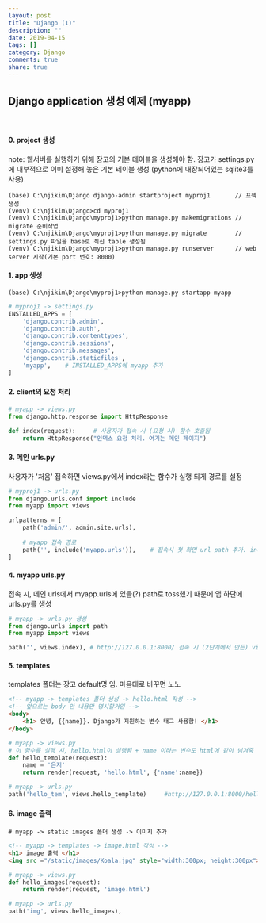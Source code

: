 ```yaml
---
layout: post
title: "Django (1)"
description: ""
date: 2019-04-15
tags: []
category: Django
comments: true
share: true
---
```


## Django application 생성 예제 (myapp)
<br>

#### 0. project 생성 
note: 웹서버를 실행하기 위해 장고의 기본 테이블을 생성해야 함. 장고가 settings.py에 내부적으로 이미 설정해 놓은 기본 테이블 생성 (python에 내장되어있는 sqlite3를 사용)

```
(base) C:\njikim\Django django-admin startproject myproj1       // 프젝 생성
(venv) C:\njikim\Django>cd myproj1
(venv) C:\njikim\Django\myproj1>python manage.py makemigrations // migrate 준비작업
(venv) C:\njikim\Django\myproj1>python manage.py migrate        // settings.py 파일을 base로 최신 table 생성됨
(venv) C:\njikim\Django\myproj1>python manage.py runserver      // web server 시작(기본 port 번호: 8000)
```

#### 1. app 생성
```
(base) C:\njikim\Django\myproj1>python manage.py startapp myapp
```
```python
# myproj1 -> settings.py
INSTALLED_APPS = [
    'django.contrib.admin',
    'django.contrib.auth',
    'django.contrib.contenttypes',
    'django.contrib.sessions',
    'django.contrib.messages',
    'django.contrib.staticfiles',
    'myapp',    # INSTALLED_APPS에 myapp 추가
]
```
#### 2. client의 요청 처리
```python
# myapp -> views.py
from django.http.response import HttpResponse

def index(request):     # 사용자가 접속 시 (요청 시) 함수 호출됨
    return HttpResponse("인덱스 요청 처리. 여기는 메인 페이지")
```

#### 3. 메인 urls.py
사용자가 '처음' 접속하면 views.py에서 index라는 함수가 실행 되게 경로를 설정
```python
# myproj1 -> urls.py
from django.urls.conf import include
from myapp import views

urlpatterns = [
    path('admin/', admin.site.urls),
    
    # myapp 접속 경로
    path('', include('myapp.urls')),    # 접속시 첫 화면 url path 추가. include: 접속 경로 toss
]
```

#### 4. myapp urls.py
접속 시, 메인 urls에서 myapp.urls에 있을(?) path로 toss했기 때문에 앱 하단에 urls.py를 생성
```python
# myapp -> urls.py 생성
from django.urls import path
from myapp import views

path('', views.index), # http://127.0.0.1:8000/ 접속 시 (2단계에서 만든) views.index를 실행해라
```

#### 5. templates
templates 폴더는 장고 default명 임. 마음대로 바꾸면 노노
```html
<!-- myapp -> templates 폴더 생성 -> hello.html 작성 -->
<!-- 앞으로는 body 안 내용만 명시할거임 -->
<body>
    <h1> 안녕, {{name}}. Django가 지원하는 변수 태그 사용함! </h1>
</body>
```

```python
# myapp -> views.py
# 이 함수를 실행 시, hello.html이 실행됨 + name 이라는 변수도 html에 같이 넘겨줌
def hello_template(request):    
    name = '은지'
    return render(request, 'hello.html', {'name':name})

# myapp -> urls.py
path('hello_tem', views.hello_template)     #http://127.0.0.1:8000/hello_tem 접속 시 views.hello_template를 실행해라
```

#### 6. image 출력
```
# myapp -> static images 폴더 생성 -> 이미지 추가
```
```html
<!-- myapp -> templates -> image.html 작성 -->
<h1> image 출력 </h1>
<img src ="/static/images/Koala.jpg" style="width:300px; height:300px">
```

```python
# myapp -> views.py
def hello_images(request):
    return render(request, 'image.html')

# myapp -> urls.py
path('img', views.hello_images),
```
<br>
